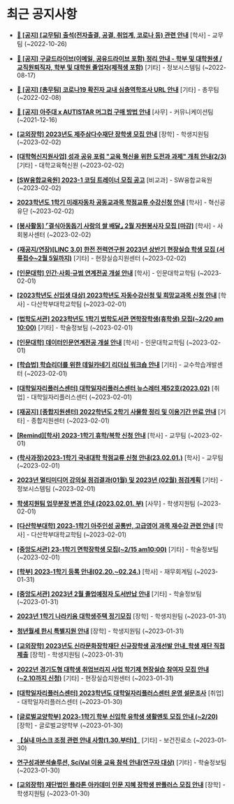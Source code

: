 # 최근 공지사항

* **[📌 [공지] [교무팀] 출석(전자출결, 공결, 취업계, 코로나 등) 관련 안내](http://ajou.ac.kr/kr/ajou/notice.do?mode=view&amp;articleNo=205552&amp;article.offset=0&amp;articleLimit=30)**
 [학사] - 교무팀 (~2022-10-26)

* **[📌 [공지] 구글드라이브(이메일, 공유드라이브 포함) 정리 안내 - 학부 및 대학원생 / 교직원퇴직자, 학부 및 대학원 졸업자(제적생 포함)](http://ajou.ac.kr/kr/ajou/notice.do?mode=view&amp;articleNo=202858&amp;article.offset=0&amp;articleLimit=30)**
 [기타] - 정보시스템팀 (~2022-08-17)

* **[📌 [공지] [총무팀] 코로나19 확진자 교내 심층역학조사 URL 안내](http://ajou.ac.kr/kr/ajou/notice.do?mode=view&amp;articleNo=180493&amp;article.offset=0&amp;articleLimit=30)**
 [기타] - 총무팀 (~2022-02-08)

* **[📌 [공지] 아주대 x AUTISTAR 머그컵 구매 방법 안내](http://ajou.ac.kr/kr/ajou/notice.do?mode=view&amp;articleNo=147976&amp;article.offset=0&amp;articleLimit=30)**
 [사무] - 커뮤니케이션팀 (~2021-12-16)

* **[[교외장학] 2023년도 제주삼다수재단 장학생 모집 안내](http://ajou.ac.kr/kr/ajou/notice.do?mode=view&amp;articleNo=210245&amp;article.offset=0&amp;articleLimit=30)**
 [장학] - 학생지원팀 (~2023-02-02)

* **[[대학혁신지원사업] 성과 공유 포럼 &quot;교육 혁신을 위한 도전과 과제&quot; 개최 안내(2/3)](http://ajou.ac.kr/kr/ajou/notice.do?mode=view&amp;articleNo=210241&amp;article.offset=0&amp;articleLimit=30)**
 [기타] - 대학교육혁신원 (~2023-02-02)

* **[[SW융합교육원] 2023-1 코딩 트레이너 모집 공고](http://ajou.ac.kr/kr/ajou/notice.do?mode=view&amp;articleNo=210238&amp;article.offset=0&amp;articleLimit=30)**
 [비교과] - SW융합교육원 (~2023-02-02)

* **[2023학년도 1학기 미래자동차 공동교과목 학점교류 수강신청 안내](http://ajou.ac.kr/kr/ajou/notice.do?mode=view&amp;articleNo=210237&amp;article.offset=0&amp;articleLimit=30)**
 [학사] - 혁신공유단 (~2023-02-02)

* **[[봉사활동] ⌜결식아동돕기 사랑의 쌀 배달⌟ 2월 자원봉사자 모집 [마감]](http://ajou.ac.kr/kr/ajou/notice.do?mode=view&amp;articleNo=210232&amp;article.offset=0&amp;articleLimit=30)**
 [학사] - 사회봉사센터 (~2023-02-02)

* **[(재공지/연장)[LINC 3.0] 한전 전력연구원 2023년 상반기 현장실습 학생 모집 (서류접수~2월 5일까지)](http://ajou.ac.kr/kr/ajou/notice.do?mode=view&amp;articleNo=210227&amp;article.offset=0&amp;articleLimit=30)**
 [기타] - 현장실습지원센터 (~2023-02-02)

* **[[인문대학] 인간·사회·규범 연계전공 개설 안내](http://ajou.ac.kr/kr/ajou/notice.do?mode=view&amp;articleNo=210213&amp;article.offset=0&amp;articleLimit=30)**
 [학사] - 인문대학교학팀 (~2023-02-01)

* **[[2023학년도 신입생 대상] 2023학년도 자동수강신청 및 희망교과목 신청 안내](http://ajou.ac.kr/kr/ajou/notice.do?mode=view&amp;articleNo=210212&amp;article.offset=0&amp;articleLimit=30)**
 [학사] - 다산학부대학교학팀 (~2023-02-01)

* **[[법학도서관] 2023학년도 1학기 법학도서관 면학장학생(휴학생) 모집(~2/20 am 10:00)](http://ajou.ac.kr/kr/ajou/notice.do?mode=view&amp;articleNo=210204&amp;article.offset=0&amp;articleLimit=30)**
 [기타] - 학술정보팀 (~2023-02-01)

* **[[인문대학] 데이터인문연계전공 개설 안내](http://ajou.ac.kr/kr/ajou/notice.do?mode=view&amp;articleNo=210203&amp;article.offset=0&amp;articleLimit=30)**
 [학사] - 인문대학교학팀 (~2023-02-01)

* **[[학습법] 학습리더를 위한 데일카네기 리더십 워크숍 안내](http://ajou.ac.kr/kr/ajou/notice.do?mode=view&amp;articleNo=210201&amp;article.offset=0&amp;articleLimit=30)**
 [기타] - 교수학습개발센터 (~2023-02-01)

* **[[대학일자리플러스센터] 대학일자리플러스센터 뉴스레터 제52호(2023.02)](http://ajou.ac.kr/kr/ajou/notice.do?mode=view&amp;articleNo=210200&amp;article.offset=0&amp;articleLimit=30)**
 [취업] - 대학일자리플러스센터 (~2023-02-01)

* **[[재공지] [종합지원센터] 2022학년도 2학기 사물함 정리 및 이용기간 만료 안내](http://ajou.ac.kr/kr/ajou/notice.do?mode=view&amp;articleNo=210198&amp;article.offset=0&amp;articleLimit=30)**
 [기타] - 종합지원센터 (~2023-02-01)

* **[[Remind][학사] 2023-1학기 휴학/복학 신청 안내](http://ajou.ac.kr/kr/ajou/notice.do?mode=view&amp;articleNo=210189&amp;article.offset=0&amp;articleLimit=30)**
 [학사] - 교무팀 (~2023-02-01)

* **[(학사과정)2023-1학기 국내대학 학점교류 신청 안내(23.02.01.)](http://ajou.ac.kr/kr/ajou/notice.do?mode=view&amp;articleNo=210180&amp;article.offset=0&amp;articleLimit=30)**
 [학사] - 교무팀 (~2023-02-01)

* **[2023년 멀티미디어 강의실 점검결과(01월) 및 2023년 (02월) 점검계획](http://ajou.ac.kr/kr/ajou/notice.do?mode=view&amp;articleNo=210176&amp;article.offset=0&amp;articleLimit=30)**
 [기타] - 정보시스템팀 (~2023-02-01)

* **[학생지원팀 업무분장 변경 안내 (2023.02.01. 부)](http://ajou.ac.kr/kr/ajou/notice.do?mode=view&amp;articleNo=210166&amp;article.offset=0&amp;articleLimit=30)**
 [사무] - 학생지원팀 (~2023-02-01)

* **[[다산학부대학] 2023-1학기 아주인성 공통반, 고급영어 과목 재수강 관련 안내](http://ajou.ac.kr/kr/ajou/notice.do?mode=view&amp;articleNo=210164&amp;article.offset=0&amp;articleLimit=30)**
 [학사] - 다산학부대학교학팀 (~2023-02-01)

* **[[중앙도서관] 23-1학기 면학장학생 모집(~2/15 am10:00)](http://ajou.ac.kr/kr/ajou/notice.do?mode=view&amp;articleNo=210162&amp;article.offset=0&amp;articleLimit=30)**
 [기타] - 학술정보팀 (~2023-02-01)

* **[[학부] 2023-1학기 등록 안내(02.20.~02.24.)](http://ajou.ac.kr/kr/ajou/notice.do?mode=view&amp;articleNo=210157&amp;article.offset=0&amp;articleLimit=30)**
 [학사] - 재무회계팀 (~2023-01-31)

* **[[중앙도서관] 2023년 2월 졸업예정자 도서반납 안내](http://ajou.ac.kr/kr/ajou/notice.do?mode=view&amp;articleNo=210151&amp;article.offset=0&amp;articleLimit=30)**
 [기타] - 학술정보팀 (~2023-01-31)

* **[2023년 1학기 나라키움 대학생주택 정기모집](http://ajou.ac.kr/kr/ajou/notice.do?mode=view&amp;articleNo=210143&amp;article.offset=0&amp;articleLimit=30)**
 [장학] - 학생지원팀 (~2023-01-31)

* **[청년월세 한시 특별지원 안내](http://ajou.ac.kr/kr/ajou/notice.do?mode=view&amp;articleNo=210142&amp;article.offset=0&amp;articleLimit=30)**
 [장학] - 학생지원팀 (~2023-01-31)

* **[[교외장학] 2023년도 신라문화장학재단 신규장학생 공개선발 안내_학생 재단 직접 제출](http://ajou.ac.kr/kr/ajou/notice.do?mode=view&amp;articleNo=210138&amp;article.offset=0&amp;articleLimit=30)**
 [장학] - 학생지원팀 (~2023-01-31)

* **[2022년 경기도형 대학생 취업브리지 사업 학기제 현장실습 참여자 모집 안내(~2.10까지 신청)](http://ajou.ac.kr/kr/ajou/notice.do?mode=view&amp;articleNo=210128&amp;article.offset=0&amp;articleLimit=30)**
 [기타] - 현장실습지원센터 (~2023-01-31)

* **[[대학일자리플러스센터] 2023학년도 대학일자리플러스센터 운영 설문조사](http://ajou.ac.kr/kr/ajou/notice.do?mode=view&amp;articleNo=210114&amp;article.offset=0&amp;articleLimit=30)**
 [취업] - 대학일자리플러스센터 (~2023-01-30)

* **[[글로벌교양학부] 2023-1학기 학부 신입학 유학생 생활멘토 모집 안내 (~2/20)](http://ajou.ac.kr/kr/ajou/notice.do?mode=view&amp;articleNo=210113&amp;article.offset=0&amp;articleLimit=30)**
 [장학] - 글로벌교양학부 (~2023-01-30)

* **[【실내 마스크 조정 관련 안내 사항(1.30.부터)】](http://ajou.ac.kr/kr/ajou/notice.do?mode=view&amp;articleNo=210107&amp;article.offset=0&amp;articleLimit=30)**
 [기타] - 보건진료소 (~2023-01-30)

* **[연구성과분석솔루션, SciVal 이용 교육 참석 안내(연구자 대상)](http://ajou.ac.kr/kr/ajou/notice.do?mode=view&amp;articleNo=210103&amp;article.offset=0&amp;articleLimit=30)**
 [기타] - 학술정보팀 (~2023-01-30)

* **[[교외장학] 재단법인 플라톤 아카데미 인문 지혜 장학생 판플러스 모집 안내](http://ajou.ac.kr/kr/ajou/notice.do?mode=view&amp;articleNo=210102&amp;article.offset=0&amp;articleLimit=30)**
 [장학] - 학생지원팀 (~2023-01-30)
